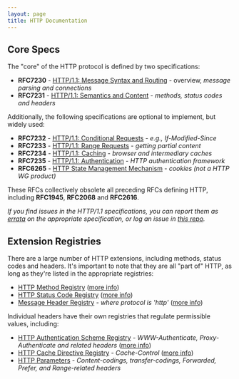```yaml
---
layout: page
title: HTTP Documentation
---
```


## Core Specs

The "core" of the HTTP protocol is defined by two specifications:

 * **RFC7230** - [HTTP/1.1: Message Syntax and Routing](/specs/rfc7230.html) - overview, *message parsing and connections* 
 * **RFC7231** - [HTTP/1.1: Semantics and Content](/specs/rfc7231.html) - *methods, status codes and headers* 
 
Additionally, the following specifications are optional to implement, but widely used: 
 
 * **RFC7232** - [HTTP/1.1: Conditional Requests](/specs/rfc7232.html) - *e.g., If-Modified-Since*
 * **RFC7233** - [HTTP/1.1: Range Requests](/specs/rfc7233.html) - *getting partial content* 
 * **RFC7234** - [HTTP/1.1: Caching](/specs/rfc7234.html) - *browser and intermediary caches* 
 * **RFC7235** - [HTTP/1.1: Authentication](/specs/rfc7235.html) - *HTTP authentication framework* 
 * **RFC6265** - [HTTP State Management Mechanism](/specs/rfc6265.html) - *cookies (not a HTTP WG product)*
 
These RFCs collectively obsolete all preceding RFCs defining HTTP, including **RFC1945**, **RFC2068** and **RFC2616**.

*If you find issues in the HTTP/1.1 specifications, you can report them as [errata](http://www.rfc-editor.org/errata.php) on the appropriate specification, or log an issue in [this repo](https://github.com/httpwg/http11bis/issues).*

## Extension Registries

There are a large number of HTTP extensions, including methods, status codes and headers. It's important to note that they are all "part of" HTTP, as long as they're listed in the appropriate registries:

* [HTTP Method Registry](http://www.iana.org/assignments/http-methods/) ([more info](/specs/rfc7231.html#method.registry))
* [HTTP Status Code Registry](http://www.iana.org/assignments/http-status-codes/) ([more info](/specs/rfc7231.html#status.code.registry))
* [Message Header Registry](http://www.iana.org/assignments/message-headers/) - *where protocol is 'http'* ([more info](http://tools.ietf.org/html/rfc3864))

Individual headers have their own registries that regulate permissible values, including:

* [HTTP Authentication Scheme Registry](http://www.iana.org/assignments/http-authschemes/) - *WWW-Authenticate, Proxy-Authenticate and related headers* ([more info](/specs/rfc7235.html#authentication.scheme.registry))
* [HTTP Cache Directive Registry](http://www.iana.org/assignments/http-cache-directives/) - *Cache-Control* ([more info](/specs/rfc7234.html#cache.directive.registry))
* [HTTP Parameters](http://www.iana.org/assignments/http-parameters/) - *Content-codings, transfer-codings, Forwarded, Prefer, and Range-related headers*
